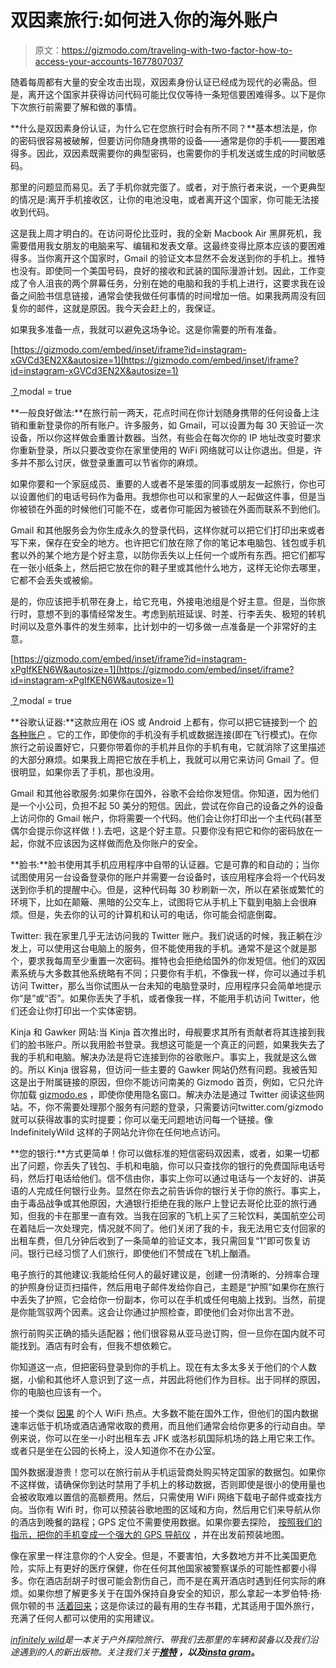 # 双因素旅行:如何进入你的海外账户

> 原文：<https://gizmodo.com/traveling-with-two-factor-how-to-access-your-accounts-1677807037>

随着每周都有大量的安全攻击出现，双因素身份认证已经成为现代的必需品。但是，离开这个国家并获得访问代码可能比仅仅等待一条短信要困难得多。以下是你下次旅行前需要了解和做的事情。



**什么是双因素身份认证，为什么它在您旅行时会有所不同？**基本想法是，你的密码很容易被破解，但要访问你随身携带的设备——通常是你的手机——要困难得多。因此，双因素既需要你的典型密码，也需要你的手机发送或生成的时间敏感码。

那里的问题显而易见。丢了手机你就完蛋了。或者，对于旅行者来说，一个更典型的情况是:离开手机接收区，让你的电池没电，或者离开这个国家，你可能无法接收到代码。

这是我上周才明白的。在访问哥伦比亚时，我的全新 Macbook Air 黑屏死机，我需要借用我女朋友的电脑来写、编辑和发表文章。这最终变得比原本应该的要困难得多。当你离开这个国家时，Gmail 的验证文本显然不会发送到你的手机上。推特也没有。即使同一个美国号码，良好的接收和武装的国际漫游计划。因此，工作变成了令人沮丧的两个屏幕任务，分别在她的电脑和我的手机上进行，这要求我在设备之间脸书信息链接，通常会使我做任何事情的时间增加一倍。如果我两周没有回复你的邮件，这就是原因。我今天会赶上的，我保证。

如果我多准备一点，我就可以避免这场争论。这是你需要的所有准备。

 [https://gizmodo.com/embed/inset/iframe?id=instagram-xGVCd3EN2X&autosize=1](https://gizmodo.com/embed/inset/iframe?id=instagram-xGVCd3EN2X&autosize=1) 

[？](http://instagram.com/p/xGVCd3EN2X/?modal=true)modal = true

**一般良好做法:**在旅行前一两天，花点时间在你计划随身携带的任何设备上注销和重新登录你的所有账户。许多服务，如 Gmail，可以设置为每 30 天验证一次设备，所以你这样做会重置计数器。当然，有些会在每次你的 IP 地址改变时要求你重新登录，所以只要改变你在家里使用的 WiFi 网络就可以让你退出。但是，许多并不那么讨厌，做登录重置可以节省你的麻烦。

如果你要和一个家庭成员、重要的人或者不是笨蛋的同事或朋友一起旅行，你也可以设置他们的电话号码作为备用。我想你也可以和家里的人一起做这件事，但是当你被锁在外面的时候他们可能不在，或者你可能因为被锁在外面而联系不到他们。

Gmail 和其他服务会为你生成永久的登录代码，这样你就可以把它们打印出来或者写下来，保存在安全的地方。也许把它们放在除了你的笔记本电脑包、钱包或手机套以外的某个地方是个好主意，以防你丢失以上任何一个或所有东西。把它们都写在一张小纸条上，然后把它放在你的鞋子里或其他什么地方，这样无论你去哪里，它都不会丢失或被偷。

是的，你应该把手机带在身上，给它充电，外接电池组是个好主意。但是，当你旅行时，意想不到的事情经常发生。考虑到航班延误、时差、行李丢失、极短的转机时间以及意外事件的发生频率，比计划中的一切多做一点准备是一个非常好的主意。

 [https://gizmodo.com/embed/inset/iframe?id=instagram-xPgIfKEN6W&autosize=1](https://gizmodo.com/embed/inset/iframe?id=instagram-xPgIfKEN6W&autosize=1) 

[？](http://instagram.com/p/xPgIfKEN6W/?modal=true)modal = true

**谷歌认证器:**这款应用在 iOS 或 Android 上都有，你可以把它链接到一个 [的各种账户](http://en.wikipedia.org/wiki/Google_Authenticator) 。它的工作，即使你的手机没有手机或数据连接(即在飞行模式)。在你旅行之前设置好它，只要你带着你的手机并且你的手机有电，它就消除了这里描述的大部分麻烦。如果我上周把它放在手机上，我就可以用它来访问 Gmail 了。但很明显，如果你丢了手机，那也没用。

Gmail 和其他谷歌服务:如果你在国外，谷歌不会给你发短信。你知道，因为他们是一个小公司，负担不起 50 美分的短信。因此，尝试在你自己的设备之外的设备上访问你的 Gmail 帐户，你将需要一个代码。他们会让你打印出一个主代码(甚至偶尔会提示你这样做！).去吧，这是个好主意。只要你没有把它和你的密码放在一起，你就不应该因为这样做而危及你账户的安全。

**脸书:**脸书使用其手机应用程序中自带的认证器。它是可靠的和自动的；当你试图使用另一台设备登录你的账户并需要一台设备时，该应用程序会将一个代码发送到你手机的提醒中心。但是，这种代码每 30 秒刷新一次，所以在紧张或繁忙的环境下，比如在颠簸、黑暗的公交车上，试图将它从手机上下载到电脑上会很麻烦。但是，失去你的认可的计算机和认可的电话，你可能会彻底倒霉。

Twitter: 我在家里几乎无法访问我的 Twitter 账户。我们说话的时候，我正躺在沙发上，可以使用这台电脑上的服务，但不能使用我的手机。通常不是这个就是那个，要求我每周至少重置一次密码。推特也会拒绝给国外的你发短信。他们的双因素系统与大多数其他系统略有不同；只要你有手机，不像我一样，你可以通过手机访问 Twitter，那么当你试图从一台未知的电脑登录时，应用程序只会简单地提示你“是”或“否”。如果你丢失了手机，或者像我一样，不能用手机访问 Twitter，他们还会让你打印出一个实体密钥。

Kinja 和 Gawker 网站:当 Kinja 首次推出时，母舰要求其所有贡献者将其连接到我们的脸书账户。所以我用脸书登录。我想这可能是一个真正的问题，如果我失去了我的手机和电脑。解决办法是将它连接到你的谷歌账户。事实上，我就是这么做的。所以 Kinja 很容易，但访问一些主要的 Gawker 网站仍然有问题。我被告知这是出于附属链接的原因，但你不能访问南美的 Gizmodo 首页，例如，它只允许你加载 [gizmodo.es](http://gizmodo.es) ，即使你使用隐名窗口。解决办法是通过 Twitter 阅读这些网站。不，你不需要处理那个服务有问题的登录，只需要访问twitter.com/gizmodo 就可以获得故事的实时提要；你可以毫无问题地访问每一个链接。像 IndefinitelyWild 这样的子网站允许你在任何地点访问。

**您的银行:**方式更简单！你可以做标准的短信密码双因素，或者，如果一切都出了问题，你丢失了钱包、手机和电脑，你可以只查找你的银行的免费国际电话号码，然后打电话给他们。信不信由你，事实上你可以通过电话与一个友好的、讲英语的人完成任何银行业务。显然在你去之前告诉你的银行关于你的旅行。事实上，由于毒品战争或其他原因，大通银行拒绝在我的账户上登记去哥伦比亚的旅行通知，但我的卡在那里一直有效。当我在回家的飞机上买了三轮饮料，美国航空公司在着陆后一次处理完，情况就不同了。他们关闭了我的卡，我无法用它支付回家的出租车费，但几分钟后收到了一条简单的验证文本，我只需回复“1”即可恢复访问。银行已经习惯了人们旅行，即使他们不赞成在飞机上酗酒。

电子旅行的其他建议:我能给任何人的最好建议是，创建一份清晰的、分辨率合理的护照身份证页扫描件，然后用电子邮件发给你自己，主题是“护照”如果你在旅行中丢失了护照，它会给你一份副本，你可以在手机或任何电脑上找到。当然，前提是你能驾驭两个因素。这会让你通过护照检查，即使他们会对你出言不逊。

旅行前购买正确的插头适配器；他们很容易从亚马逊订购，但一旦你在国内就不可能找到。酒店有时会有，但我不想依赖它。

你知道这一点，但把密码登录到你的手机上。现在有太多太多关于他们的个人数据，小偷和其他坏人意识到了这一点，并因此将他们作为目标。出于同样的原因，你的电脑也应该有一个。

接一个类似 [因果](https://yourkarma.com/) 的个人 WiFi 热点。大多数不能在国外工作，但他们的国内数据速率远低于机场或酒店通常收取的费用，而且他们通常会给你更多的行动自由。举例来说，你可以在坐一小时出租车去 JFK 或洛杉矶国际机场的路上用它来工作。或者只是坐在公园的长椅上，没人知道你不在办公室。

国外数据漫游贵！您可以在旅行前从手机运营商处购买特定国家的数据包。如果你不这样做，请确保你到达时禁用了手机上的移动数据，否则即使是很小的使用量也会被收取难以置信的高额费用。然后，只需使用 WiFi 网络下载电子邮件或查找方向。当你有 Wifi 时，你可以预装谷歌地图的区域和方向，然后用它们来导航从你的酒店到晚餐的路程；GPS 定位不需要使用数据。如果你要去探险， [按照我们的指示，把你的手机变成一个强大的 GPS 导航仪](https://gizmodo.com/how-to-turn-your-android-phone-into-the-ultimate-gps-na-1592832379) ，并在出发前预装地图。

像在家里一样注意你的个人安全。但是，不要害怕，大多数地方并不比美国更危险，实际上有更好的医疗保健，你在任何其他国家被警察谋杀的可能性都要小得多。你在酒店刮胡子时很可能会割伤自己，而不是在离开酒店时遇到任何实际的麻烦。如果你想了解更多关于在国外保持自身安全的知识，那么拿起一本罗伯特·扬·佩尔顿的书 [活着回来](http://www.amazon.com/Come-Alive-Robert-Young-Pelton/dp/0385495668?asc_campaign=InlineText&asc_refurl=https://gizmodo.com/traveling-with-two-factor-how-to-access-your-accounts-1677807037&asc_source=&tag=kinjagizmodolink-20)；这是你读过的最有用的生存书籍，尤其适用于国外旅行，充满了任何人都可以使用的实用建议。

[*infinitely wild*](http://indefinitelywild.gizmodo.com/)*是一本关于户外探险旅行、带我们去那里的车辆和装备以及我们沿途遇到的人的新出版物。关注我们关于*[](https://www.facebook.com/indefinitelywild)**[*推特*](https://twitter.com/indefinitewild) *，以及*[*insta gram*](http://instagram.com/indefinitewild)。**
